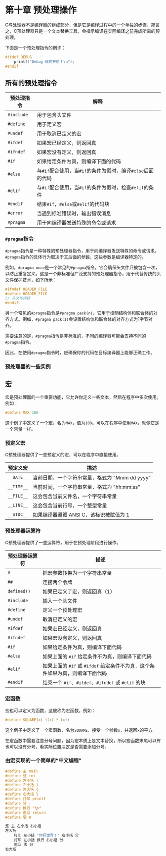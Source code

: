# 第十章 预处理操作

C与处理器不是编译器的组成部分，但是它是编译过程中的一个单独的步骤，简言之，C预处理器只是一个文本替换工具，会指示编译在实际编译之前完成所需的预处理。

下面是一个预处理指令的例子：

```C
#ifdef DEBUG
    printf("Debug 模式开启！\n");
#endif
```

## 所有的预处理指令

| 预处理指令 | 解释 |
| --- | --- |
| `#include` | 用于包含头文件 |
| `#define` | 用于定义宏 |
| `#undef` | 用于取消已定义的宏 |
| `#ifdef` | 如果宏已经定义，则返回真 |
| `#ifndef` | 如果宏没有定义，则返回真 |
| `#if` | 如果给定条件为真，则编译下面的代码 |
| `#else` | 与`#if`配合使用，当`#if`的条件为假时，编译`#else`后面的代码 |
| `#elif` | 与`#if`配合使用，当`#if`的条件为假时，检查`#elif`的条件 |
| `#endif` | 结束`#if`，`#else`或`#elif`的代码块 |
| `#error` | 当遇到标准错误时，输出错误消息 |
| `#pragma` | 用于向编译器发送特殊的命令或请求 |

### `#pragma`指令

`#pragma`指令是一种特殊的预处理器指令，用于向编译器发送特殊的命令或请求。`#pragma`指令的具体行为取决于其后面的参数，这些参数是编译器特定的。

例如，`#pragma once`是一个常见的`#pragma`指令，它会确保头文件只被包含一次，以防止重复定义。这是一个非标准但广泛支持的预处理器指令，用于代替传统的头文件保护技术，如下所示：

```C
#ifndef HEADER_FILE
#define HEADER_FILE
// 头文件内容
#endif
```

另一个常见的`#pragma`指令是`#pragma pack(n)`，它用于控制结构体和联合体的对齐方式。例如，`#pragma pack(1)`会设置结构体和联合体的对齐方式为1字节对齐。

需要注意的是，`#pragma`指令是非标准的，不同的编译器可能会支持不同的`#pragma`指令。

因此，在使用`#pragma`指令时，应确保你的代码在目标编译器上能够正确工作。

### 预处理器的一些实例

## 宏

宏是预处理器的一个重要功能，它允许你定义一些文本，然后在程序中多次使用。例如：

```C
#define MAX 100
```

这个例子中定义了一个宏，名为`MAX`，值为`100`。可以在程序中使用`MAX`，就像它是一个常量一样。

### 预定义宏

C预处理器提供了一些预定义的宏，可以在程序中直接使用。

| 预定义宏 | 描述 |
| -------- | ---- |
| `__DATE__` | 当前日期，一个字符串常量，格式为 "Mmm dd yyyy" |
| `__TIME__` | 当前时间，一个字符串常量，格式为 "hh:mm:ss" |
| `__FILE__` | 这会包含当前文件名，一个字符串常量 |
| `__LINE__` | 这会包含当前行号，一个整型常量 |
| `__STDC__` | 如果编译器遵循 ANSI C，该标识被赋值为 1 |

### 预处理器运算符

C预处理器提供了一些运算符，用于在预处理阶段进行操作。

| 预处理器运算符 | 描述 |
| -------------- | ---- |
| `#` | 把宏参数转换为一个字符串常量 |
| `##` | 连接两个令牌 |
| `defined()` | 如果已定义了宏，则返回真（1） |
| `#include` | 插入一个头文件 |
| `#define` | 定义一个预处理宏 |
| `#undef` | 取消已定义的宏 |
| `#ifdef` | 如果宏已经定义，则返回真 |
| `#ifndef` | 如果宏没有定义，则返回真 |
| `#if` | 如果给定条件为真，则编译下面代码 |
| `#else` | 如果上面的 `#if` 给定条件不为真，则编译下面代码 |
| `#elif` | 如果上面的 `#if` 或 `#ifdef` 给定条件不为真，这个条件如果为真，则编译下面代码 |
| `#endif` | 结束一个 `#if`、`#ifdef`、`#ifndef` 或 `#elif` 的块 |

### 宏函数

宏也可以定义为函数，这被称为宏函数。例如：

```C
#define SQUARE(x) ((x) * (x))
```

这个例子中定义了一个宏函数，名为`SQUARE`，接受一个参数`x`，并返回`x`的平方。

在宏函数中需要注意分号问题，因为宏本质上是文本替换，所以宏函数末尾可以有也可以没有分号，看实际位置决定是否需要添加分号。

### 由宏实现的一个简单的“中文编程”

```C
#define 主 main
#define 整 int
#define 左小括 (
#define 右小括 )
#define 左大括 {
#define 右大括 }
#define 打印 printf
#define 分 ;
#define 换行 "\n"
#define 返回 return
#define 零 0

整 主 左小括 右小括
左大括
    打印 左小括 "你好世界！" 右小括 分
    打印 左小括 换行 右小括 分
    返回 零 分
右大括
```

